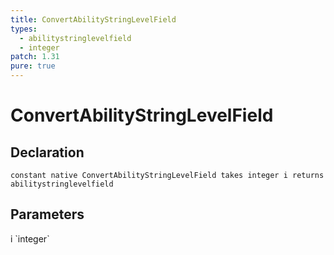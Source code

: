```yaml
---
title: ConvertAbilityStringLevelField
types:
  - abilitystringlevelfield
  - integer
patch: 1.31
pure: true
---
```


# ConvertAbilityStringLevelField

## Declaration

```
constant native ConvertAbilityStringLevelField takes integer i returns abilitystringlevelfield
```

## Parameters
<dl>
  <dt>i `integer`</dt>
  <dd></dd>
</dl>